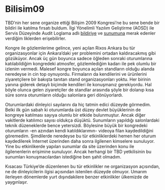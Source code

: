 # Bilisim09

TBD’nin her sene organize ettiği Bilişim 2009 Kongresi’ne bu sene bende bir bildiri ile katılma fırsatı buldum. İlgi 
Yönelimli Yazılım Geliştirme (AOSD) ile Servis Düzeyinde Audit Loglama adlı 
[bildiriye](http://docs.google.com/View?docid=dfvmbc8h_400fkb77bgs) ve 
[sunumuna](http://docs.google.com/View?docid=dfvmbc8h_472gs4vx46h) merak edenler verdiğim liklerden erişebilirler.

Kongre ile gözlemlerime gelince, yeni açılan Rixos Ankara bu tür organizasyonlar için Ankara’daki yer problemini ortadan 
kaldıracakmış gibi gözüküyor. Ancak üç gün boyunca sadece öğleden sonraki oturumlarına katılabildiğim kongredeki atmosfer, 
gözlemlediğim kadarı ile pek olumlu bir izlenim vermedi. Malesef kongre boyunca açılan standların olduğu alanda neredeyse 
in cin top oynuyordu. Firmaların da kendilerini ve ürünlerini ziyaretçilere bir bakışta tanıtan stand organizasyonları 
yoktu. Her birinin yanına giderek detaylı biçimde kendileri ile konuşmanız gerekiyordu. Hal böyle olunca gelen ziyaretçiler 
de standlar arasında şöyle bir dolanıp kısa süre sonra oturumların olduğu salonlara geri dönüyorlardı.

Oturumlardaki dinleyici sayılarını da hiç tatmin edici düzeyde görmedim. Belki ilk gün sabah ki oturumlarda üst düzey 
devlet büyüklerinin de kongreye katılması sayıya olumlu bir etkide bulunmuştur. Ancak diğer vakitlerde katılımcı sayısı 
oldukça düşüktü. Sunumların yapıldığı salonlardaki teknik düzeneklerde bence yetersizdi. Böylesine büyük bir kongredeki 
oturumların -en azından kendi katıldıklarımın- videoya filan kaydedildiğini göremedim. Şimdilerde neredeyse bu tür 
etkinliklerdeki hemen her oturum kaydedilerek İnternet üzerinden daha sonra ilgilenen kimselere sunuluyor. Yine bu 
etkinlikerde yapılan sunumlar da site üzerinden konu ile ilgilenenlerin erişimine sunuluyor. Ancak herhangi bir TBD 
yetkilisinin bu sunumları konuşmacılardan istediğine ben şahit olmadım.

Kısacası Türkiye’de düzenlenen bu tür etkinlikler ne organizasyon açısından, ne de dinleyicilerin ilgisi açısından 
istenilen düzeyde olmuyor. Umarım ilerleyen dönemlerde yurt dışındakilere benzer etkinlikler ülkemizde de yaygınlaşır.
